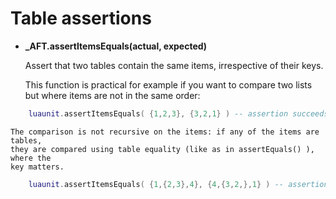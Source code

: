 # Table assertions

* **_AFT.assertItemsEquals(actual, expected)**

    Assert that two tables contain the same items, irrespective of their keys.

    This function is practical for example if you want to compare two lists but
    where items are not in the same order:

```lua
    luaunit.assertItemsEquals( {1,2,3}, {3,2,1} ) -- assertion succeeds
```
    The comparison is not recursive on the items: if any of the items are tables,
    they are compared using table equality (like as in assertEquals() ), where the
    key matters.

```lua
    luaunit.assertItemsEquals( {1,{2,3},4}, {4,{3,2,},1} ) -- assertion fails because {2,3} ~= {3,2}
```
